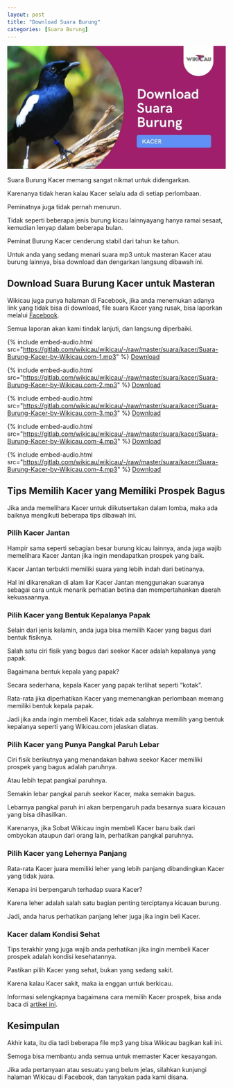 ```yaml
---
layout: post
title: "Download Suara Burung"
categories: [Suara Burung]
---
```


![](/images/suara-burung-kacer.webp)

Suara Burung Kacer memang sangat nikmat untuk didengarkan.

Karenanya tidak heran kalau Kacer selalu ada di setiap perlombaan.

Peminatnya juga tidak pernah menurun.

Tidak seperti beberapa jenis burung kicau lainnyayang hanya ramai sesaat, kemudian lenyap dalam beberapa bulan.

Peminat Burung Kacer cenderung stabil dari tahun ke tahun.

Untuk anda yang sedang menari suara mp3 untuk masteran Kacer atau burung lainnya, bisa download dan dengarkan langsung dibawah ini.

## Download Suara Burung Kacer untuk Masteran

Wikicau juga punya halaman di Facebook, jika anda menemukan adanya link yang tidak bisa di download, file suara Kacer yang rusak, bisa laporkan melalui [Facebook](https://facebook.com/wikicau).

Semua laporan akan kami tindak lanjuti, dan langsung diperbaiki.

{% include embed-audio.html src="https://gitlab.com/wikicau/wikicau/-/raw/master/suara/kacer/Suara-Burung-Kacer-by-Wikicau.com-1.mp3" %}
[Download](https://bit.ly/2L7X1Vm)

{% include embed-audio.html src="https://gitlab.com/wikicau/wikicau/-/raw/master/suara/kacer/Suara-Burung-Kacer-by-Wikicau.com-2.mp3" %}
[Download](https://bit.ly/2x57N6E)

{% include embed-audio.html src="https://gitlab.com/wikicau/wikicau/-/raw/master/suara/kacer/Suara-Burung-Kacer-by-Wikicau.com-3.mp3" %}
[Download](https://bit.ly/2FpowGt)

{% include embed-audio.html src="https://gitlab.com/wikicau/wikicau/-/raw/master/suara/kacer/Suara-Burung-Kacer-by-Wikicau.com-4.mp3" %}
[Download](https://bit.ly/2Xv3oIQ)

{% include embed-audio.html src="https://gitlab.com/wikicau/wikicau/-/raw/master/suara/kacer/Suara-Burung-Kacer-by-Wikicau.com-4.mp3" %}
[Download](https://bit.ly/2WTOQDg)

## Tips Memilih Kacer yang Memiliki Prospek Bagus

Jika anda memelihara Kacer untuk diikutsertakan dalam lomba, maka ada baiknya mengikuti beberapa tips dibawah ini.

### Pilih Kacer Jantan

Hampir sama seperti sebagian besar burung kicau lainnya, anda juga wajib memelihara Kacer Jantan jika ingin mendapatkan prospek yang baik.

Kacer Jantan terbukti memiliki suara yang lebih indah dari betinanya.

Hal ini dikarenakan di alam liar Kacer Jantan menggunakan suaranya sebagai cara untuk menarik perhatian betina dan mempertahankan daerah kekuasaannya.

### Pilih Kacer yang Bentuk Kepalanya Papak

Selain dari jenis kelamin, anda juga bisa memilih Kacer yang bagus dari bentuk fisiknya.

Salah satu ciri fisik yang bagus dari seekor Kacer adalah kepalanya yang papak.

Bagaimana bentuk kepala yang papak?

Secara sederhana, kepala Kacer yang papak terlihat seperti “kotak”.

Rata-rata jika diperhatikan Kacer yang memenangkan perlombaan memang memiliki bentuk kepala papak.

Jadi jika anda ingin membeli Kacer, tidak ada salahnya memilih yang bentuk kepalanya seperti yang Wikicau.com jelaskan diatas.

### Pilih Kacer yang Punya Pangkal Paruh Lebar

Ciri fisik berikutnya yang menandakan bahwa seekor Kacer memiliki prospek yang bagus adalah paruhnya.

Atau lebih tepat pangkal paruhnya.

Semakin lebar pangkal paruh seekor Kacer, maka semakin bagus.

Lebarnya pangkal paruh ini akan berpengaruh pada besarnya suara kicauan yang bisa dihasilkan.

Karenanya, jika Sobat Wikicau ingin membeli Kacer baru baik dari ombyokan ataupun dari orang lain, perhatikan pangkal paruhnya.

### Pilih Kacer yang Lehernya Panjang

Rata-rata Kacer juara memiliki leher yang lebih panjang dibandingkan Kacer yang tidak juara.

Kenapa ini berpengaruh terhadap suara Kacer?

Karena leher adalah salah satu bagian penting terciptanya kicauan burung.

Jadi, anda harus perhatikan panjang leher juga jika ingin beli Kacer.

### Kacer dalam Kondisi Sehat

Tips terakhir yang juga wajib anda perhatikan jika ingin membeli Kacer prospek adalah kondisi kesehatannya.

Pastikan pilih Kacer yang sehat, bukan yang sedang sakit.

Karena kalau Kacer sakit, maka ia enggan untuk berkicau.

Informasi selengkapnya bagaimana cara memilih Kacer prospek, bisa anda baca di [artikel ini](https://wikicau.com/kacer-prospek/).

## Kesimpulan

Akhir kata, itu dia tadi beberapa file mp3 yang bisa Wikicau bagikan kali ini.

Semoga bisa membantu anda semua untuk memaster Kacer kesayangan.

Jika ada pertanyaan atau sesuatu yang belum jelas, silahkan kunjungi halaman Wikicau di Facebook, dan tanyakan pada kami disana.
